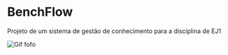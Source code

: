 # BenchFlow
Projeto de um sistema de gestão de conhecimento para a disciplina de EJ1

![Gif fofo](https://media1.giphy.com/media/3oEdv0T9ohBKNBp6mI/giphy.gif)

